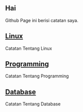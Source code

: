 ## Hai

Github Page ini berisi catatan saya.

## [Linux](/linux/)

Catatan Tentang Linux

## [Programming](/programming/)

Catatan Tentang Programming

## [Database](/database/)

Catatan Tentang Database
